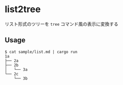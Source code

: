 # list2tree

リスト形式のツリーを `tree` コマンド風の表示に変換する

## Usage

```console
$ cat sample/list.md | cargo run
1a
├── 2a
├── 2b
│   └── 3a
└── 2c
    └── 3b
```

